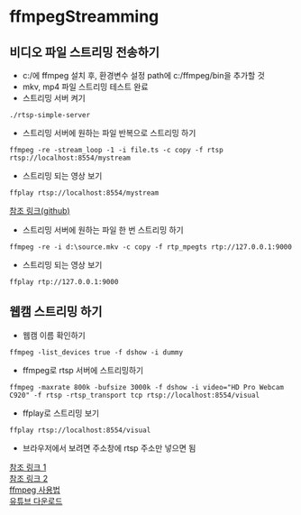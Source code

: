 # ffmpegStreamming

## 비디오 파일 스트리밍 전송하기  
- c:/에 ffmpeg 설치 후, 환경변수 설정 path에 c:/ffmpeg/bin을 추가할 것
- mkv, mp4 파일 스트리밍 테스트 완료  
- 스트리밍 서버 켜기  
```
./rtsp-simple-server
```

- 스트리밍 서버에 원하는 파일 반복으로 스트리밍 하기  
```
ffmpeg -re -stream_loop -1 -i file.ts -c copy -f rtsp rtsp://localhost:8554/mystream
```

- 스트리밍 되는 영상 보기  
```
ffplay rtsp://localhost:8554/mystream
```
[참조 링크(github)](https://github.com/aler9/rtsp-simple-server)  


- 스트리밍 서버에 원하는 파일 한 번 스트리밍 하기  
```
ffmpeg -re -i d:\source.mkv -c copy -f rtp_mpegts rtp://127.0.0.1:9000
```

- 스트리밍 되는 영상 보기  
```
ffplay rtp://127.0.0.1:9000
```


## 웹캠 스트리밍 하기  
- 웹캠 이름 확인하기  
```
ffmpeg -list_devices true -f dshow -i dummy  
```
- ffmpeg로 rtsp 서버에 스트리밍하기  
```
ffmpeg -maxrate 800k -bufsize 3000k -f dshow -i video="HD Pro Webcam C920" -f rtsp -rtsp_transport tcp rtsp://localhost:8554/visual
```
- ffplay로 스트리밍 보기  
```
ffplay rtsp://localhost:8554/visual
```
- 브라우저에서 보려면 주소창에 rtsp 주소만 넣으면 됨  


[참조 링크 1](https://icodebroker.tistory.com/6350)  
[참조 링크 2](https://realapril.tistory.com/41)  
[ffmpeg 사용법](https://peche326.tistory.com/58)   
[유튜브 다운로드](https://mrs0m30n3.github.io/youtube-dl-gui/)  
